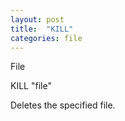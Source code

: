 ```yaml
---
layout: post
title:  "KILL"
categories: file
---
```

File

KILL "file"

Deletes the specified file.

